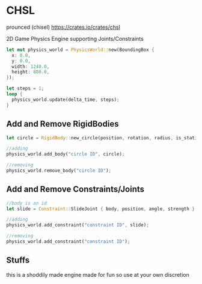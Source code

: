 # CHSL
prounced (chisel)
https://crates.io/crates/chsl

2D Game Physics Engine supporting Joints/Constraints

```rs
let mut physics_world = PhysicsWorld::new(BoundingBox {
  x: 0.0,
  y: 0.0,
  width: 1240.0,
  height: 880.0,
});

let steps = 1;
loop {
  physics_world.update(delta_time, steps);
}
```

## Add and Remove RigidBodies

```rs
let circle = RigidBody::new_circle(position, rotation, radius, is_static);

//adding
physics_world.add_body("circle ID", circle);

//removing
physics_world.remove_body("circle ID");
```

## Add and Remove Constraints/Joints

```rs
//body is an id
let slide = Constraint::SlideJoint { body, position, angle, strength };

//adding
physics_world.add_constraint("constraint ID", slide);

//removing
physics_world.add_constraint("constraint ID");
```

## Stuffs
this is a shoddily made engine made for fun so use at your own discretion
